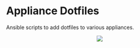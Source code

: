 # Appliance Dotfiles

Ansible scripts to add dotfiles to various appliances.

<p align="center">
<img src=".github/readmes/playbook.png" />
</p>
